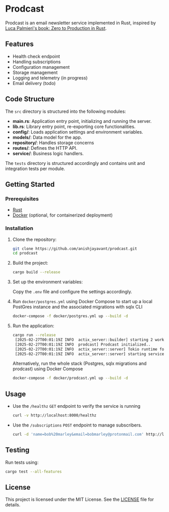 # Prodcast

Prodcast is an email newsletter service implemented in Rust, inspired by [Luca Palmieri's book: Zero to Production in Rust](https://www.zero2prod.com).

## Features

- Health check endpoint
- Handling subscriptions
- Configuration management
- Storage management
- Logging and telemetry (in progress)
- Email delivery (todo)

## Code Structure

The `src` directory is structured into the following modules:

- **main.rs**: Application entry point, initializing and running the server.
- **lib.rs**: Library entry point, re-exporting core functionalities.
- **config/**: Loads application settings and environment variables.
- **models/**: Data model for the app.
- **repository/**: Handles storage concerns  
- **routes/**: Defines the HTTP API.
- **service/**: Business logic handlers.

The `tests` directory is structured accordingly and contains unit and integration tests per module.

## Getting Started

### Prerequisites

- [Rust](https://www.rust-lang.org/tools/install)
- [Docker](https://docs.docker.com/get-docker/) (optional, for containerized deployment)

### Installation

1. Clone the repository:

   ```sh
   git clone https://github.com/anishjayavant/prodcast.git
   cd prodcast
   ```

2. Build the project:

   ```sh
   cargo build --release
   ```

3. Set up the environment variables:

   Copy the `.env` file and configure the settings accordingly.

4. Run `docker/postgres.yml` using Docker Compose to start up a local PostGres instance and the associated migrations with sqlx CLI
    ```sh
    docker-compose -f docker/postgres.yml up --build -d
    ```

5. Run the application:

   ```sh
   cargo run --release       
    [2025-02-27T00:01:19Z INFO  actix_server::builder] starting 2 workers
    [2025-02-27T00:01:19Z INFO  prodcast] Prodcast initialized..
    [2025-02-27T00:01:19Z INFO  actix_server::server] Tokio runtime found; starting in existing Tokio runtime
    [2025-02-27T00:01:19Z INFO  actix_server::server] starting service: "actix-web-service-127.0.0.1:8000", workers: 2, listening on: 127.0.0.1:8000
   ```
   Alternatively, run the whole stack (Postgres, sqlx migrations and prodcast) using Docker Compose
   ```sh
   docker-compose -f docker/prodcast.yml up --build -d
   ```

## Usage

- Use the `/healthz` `GET` endpoint to verify the service is running
    ```sh
    curl -v http://localhost:8000/healthz    
    ```
- Use the `/subscriptions` `POST` endpoint to manage subscribers.
    ```sh
    curl -d 'name=bob%20marley&email=bobmarley@protonmail.com' http://localhost:8000/subscriptions
    ```

## Testing

Run tests using:

```sh
cargo test --all-features
```

## License

This project is licensed under the MIT License. See the [LICENSE](LICENSE) file for details.


